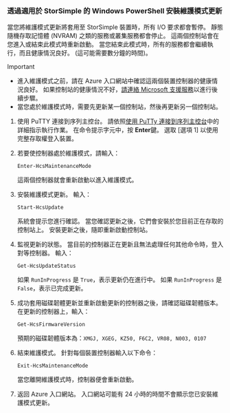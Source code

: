 ### <a name="install-maintenance-mode-updates-via-windows-powershell-for-storsimple"></a>透過適用於 StorSimple 的 Windows PowerShell 安裝維護模式更新

當您將維護模式更新將套用至 StorSimple 裝置時，所有 I/O 要求都會暫停。 靜態隨機存取記憶體 (NVRAM) 之類的服務或叢集服務都會停止。 這兩個控制站會在您進入或結束此模式時重新啟動。 當您結束此模式時，所有的服務都會繼續執行，而且健康情況良好。 (這可能需要數分鐘的時間)。

> [!IMPORTANT]
> * 進入維護模式之前，請在 Azure 入口網站中確認這兩個裝置控制器的健康情況良好。 如果控制站的健康情況不好，[請連絡 Microsoft 支援服務](../articles/storsimple/storsimple-8000-contact-microsoft-support.md)以進行後續步驟。
> * 當您處於維護模式時，需要先更新某一個控制站，然後再更新另一個控制站。

1. 使用 PuTTY 連接到序列主控台。 請依照[使用 PuTTy 連接到序列主控台](../articles/storsimple/storsimple-8000-deployment-walkthrough-u2.md#use-putty-to-connect-to-the-device-serial-console)中的詳細指示執行作業。 在命令提示字元中，按 **Enter**鍵。 選取 [選項 1] 以使用完整存取權登入裝置。

2. 若要使控制器處於維護模式，請輸入：
    
    `Enter-HcsMaintenanceMode`

    這兩個控制器就會重新啟動以進入維護模式。

3. 安裝維護模式更新。 輸入：

    `Start-HcsUpdate`

    系統會提示您進行確認。 當您確認更新之後，它們會安裝於您目前正在存取的控制站上。 安裝更新之後，隨即重新啟動控制站。

4. 監視更新的狀態。 當目前的控制器正在更新且無法處理任何其他命令時，登入對等控制器。 輸入：

    `Get-HcsUpdateStatus`

    如果 `RunInProgress` 是 `True`，表示更新仍在進行中。 如果 `RunInProgress` 是 `False`，表示已完成更新。

5. 成功套用磁碟韌體更新並重新啟動更新的控制器之後，請確認磁碟韌體版本。 在更新的控制器上，輸入：

    `Get-HcsFirmwareVersion`
   
    預期的磁碟韌體版本為：`XMGJ, XGEG, KZ50, F6C2, VR08, N003, 0107`

6. 結束維護模式。 針對每個裝置控制器輸入以下命令：

    `Exit-HcsMaintenanceMode`

    當您離開維護模式時，控制器便會重新啟動。

7. 返回 Azure 入口網站。 入口網站可能有 24 小時的時間不會顯示您已安裝維護模式更新。